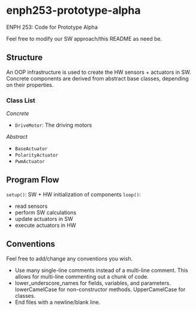 # enph253-prototype-alpha
ENPH 253: Code for Prototype Alpha

Feel free to modify our SW approach/this README as need be.

## Structure
An OOP infrastructure is used to create the HW sensors + actuators in SW.
Concrete components are derived from abstract base classes, depending on their properties.

### Class List
*Concrete*
- `DriveMotor`: The driving motors

*Abstract*
- `BaseActuator`
- `PolarityActuator`
- `PwmActuator`

## Program Flow
`setup()`: SW + HW initialization of components
`loop()`:
- read sensors
- perform SW calculations
- update actuators in SW
- execute actuators in HW

## Conventions
Feel free to add/change any conventions you wish.
* Use many single-line comments instead of a multi-line comment. This allows for multi-line commenting out a chunk of code.
* lower_underscore_names for fields, variables, and parameters. lowerCamelCase for non-constructor methods. UpperCamelCase for classes.
* End files with a newline/blank line.
